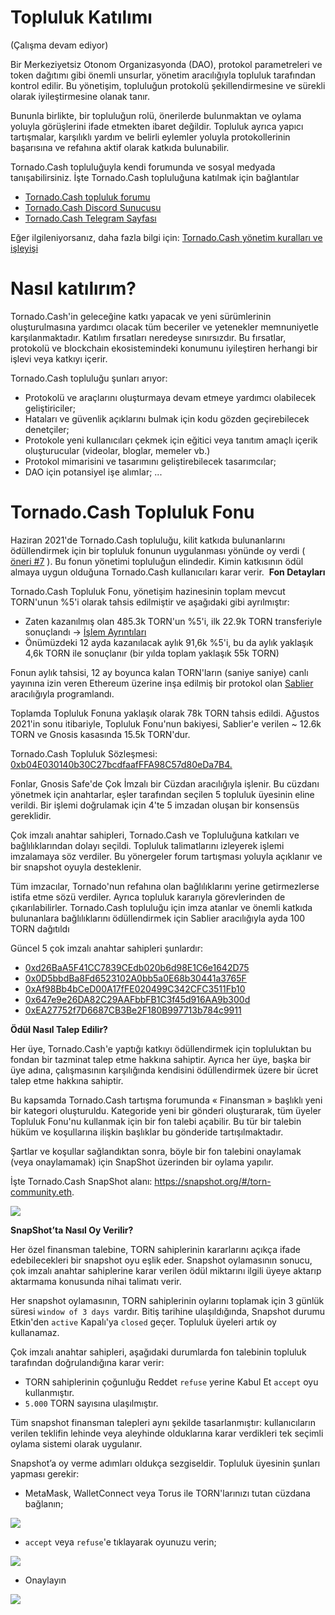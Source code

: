 # **Topluluk Katılımı**

(Çalışma devam ediyor)

Bir Merkeziyetsiz Otonom Organizasyonda (DAO), protokol parametreleri ve token dağıtımı gibi önemli unsurlar, yönetim aracılığıyla topluluk tarafından kontrol edilir. Bu yönetişim, topluluğun protokolü şekillendirmesine ve sürekli olarak iyileştirmesine olanak tanır.
 
Bununla birlikte, bir topluluğun rolü, önerilerde bulunmaktan ve oylama yoluyla görüşlerini ifade etmekten ibaret değildir. Topluluk ayrıca yapıcı tartışmalar, karşılıklı yardım ve belirli eylemler yoluyla protokollerinin başarısına ve refahına aktif olarak katkıda bulunabilir.
 
Tornado.Cash topluluğuyla kendi forumunda ve sosyal medyada tanışabilirsiniz. İşte Tornado.Cash topluluğuna katılmak için bağlantılar

* [Tornado.Cash topluluk forumu](https://torn.community/)
* [Tornado.Cash Discord Sunucusu](https://discord.com/invite/TFDrM8K42j)
* [Tornado.Cash Telegram Sayfası](https://t.me/TornadoCashOfficial)

Eğer ilgileniyorsanız, daha fazla bilgi için: [ Tornado.Cash yönetim kuralları ve işleyişi](https://github.com/0xarmagan/docs/blob/1e0a49618749c5d0e614a9c5c6436be863eba5ef/governance.md)

# **Nasıl katılırım?**

Tornado.Cash'in geleceğine katkı yapacak ve yeni sürümlerinin oluşturulmasına yardımcı olacak tüm beceriler ve yetenekler memnuniyetle karşılanmaktadır. Katılım fırsatları neredeyse sınırsızdır. Bu fırsatlar, protokolü ve blockchain ekosistemindeki konumunu iyileştiren herhangi bir işlevi veya katkıyı içerir.
 
Tornado.Cash topluluğu şunları arıyor:

* Protokolü ve araçlarını oluşturmaya devam etmeye yardımcı olabilecek geliştiriciler;
* Hataları ve güvenlik açıklarını bulmak için kodu gözden geçirebilecek denetçiler;
* Protokole yeni kullanıcıları çekmek için eğitici veya tanıtım amaçlı içerik oluşturucular (videolar, bloglar, memeler vb.)
* Protokol mimarisini ve tasarımını geliştirebilecek tasarımcılar;
* DAO için potansiyel işe alımlar;
...


# Tornado.Cash Topluluk Fonu

Haziran 2021'de Tornado.Cash topluluğu, kilit katkıda bulunanlarını ödüllendirmek için bir topluluk fonunun uygulanması yönünde oy verdi ( [öneri #7](https://app.tornado.cash/governance/7) ). Bu fonun yönetimi topluluğun elindedir. Kimin katkısının ödül almaya uygun olduğuna Tornado.Cash kullanıcıları karar verir.
​
**Fon Detayları**

Tornado.Cash Topluluk Fonu, yönetişim hazinesinin toplam mevcut TORN'unun %5'i olarak tahsis edilmiştir ve aşağıdaki gibi ayrılmıştır:

* Zaten kazanılmış olan 485.3k TORN'un %5'i, ilk 22.9k TORN transferiyle sonuçlandı -> [İşlem Ayrıntıları](https://etherscan.io/tx/0xbe95f4268df2023d9ef234c1eedbb597b99e4c6e7d396d8f521ee482a1d93d47)
* Önümüzdeki 12 ayda kazanılacak aylık 91,6k %5'i, bu da aylık yaklaşık 4,6k TORN ile sonuçlanır (bir yılda toplam yaklaşık 55k TORN)
 
Fonun aylık tahsisi, 12 ay boyunca kalan TORN'ların (saniye saniye) canlı yayınına izin veren Ethereum üzerine inşa edilmiş bir protokol olan [Sablier](https://sablier.finance/) aracılığıyla programlandı.
 
Toplamda Topluluk Fonuna yaklaşık olarak 78k TORN tahsis edildi. Ağustos 2021'in sonu itibariyle, Topluluk Fonu'nun bakiyesi, Sablier'e verilen ~ 12.6k TORN ve Gnosis kasasında 15.5k TORN'dur. 

Tornado.Cash Topluluk Sözleşmesi: [0xb04E030140b30C27bcdfaafFFA98C57d80eDa7B4.](https://gnosis-safe.io/app/#/safes/0xb04E030140b30C27bcdfaafFFA98C57d80eDa7B4/balances)
 
Fonlar, Gnosis Safe'de Çok İmzalı bir Cüzdan aracılığıyla işlenir. Bu cüzdanı yönetmek için anahtarlar, eşler tarafından seçilen 5 topluluk üyesinin eline verildi. Bir işlemi doğrulamak için 4'te 5 imzadan oluşan bir konsensüs gereklidir. 
 
Çok imzalı anahtar sahipleri, Tornado.Cash ve Topluluğuna katkıları ve bağlılıklarından dolayı seçildi. Topluluk talimatlarını izleyerek işlemi imzalamaya söz verdiler. Bu yönergeler forum tartışması yoluyla açıklanır ve bir snapshot oyuyla desteklenir.
 
Tüm imzacılar, Tornado'nun refahına olan bağlılıklarını yerine getirmezlerse istifa etme sözü verdiler. Ayrıca topluluk kararıyla görevlerinden de çıkarılabilirler. Tornado.Cash topluluğu için imza atanlar ve önemli katkıda bulunanlara bağlılıklarını ödüllendirmek için Sablier aracılığıyla ayda 100 TORN dağıtıldı
 
Güncel 5 çok imzalı anahtar sahipleri şunlardır:
 
* [0xd26BaA5F41CC7839CEdb020b6d98E1C6e1642D75](https://etherscan.io/address/0xd26BaA5F41CC7839CEdb020b6d98E1C6e1642D75)
* [0x0D5bbdBa8Fd6523102A0bb5a0E68b30441a3765F](https://etherscan.io/address/0x0D5bbdBa8Fd6523102A0bb5a0E68b30441a3765F)
* [0xAf98Bb4bCeD00A17fFE020499C342CFC3511Fb10](https://etherscan.io/address/0xAf98Bb4bCeD00A17fFE020499C342CFC3511Fb10)
* [0x647e9e26DA82C29AAFbbFB1C3f45d916AA9b300d](https://etherscan.io/address/0x647e9e26DA82C29AAFbbFB1C3f45d916AA9b300d)
* [0xEA27752f7D6687CB3Be2F180B997713b784c9911](https://etherscan.io/address/0xEA27752f7D6687CB3Be2F180B997713b784c9911)

**Ödül Nasıl Talep Edilir?**

Her üye, Tornado.Cash'e yaptığı katkıyı ödüllendirmek için topluluktan bu fondan bir tazminat talep etme hakkına sahiptir. Ayrıca her üye, başka bir üye adına, çalışmasının karşılığında kendisini ödüllendirmek üzere bir ücret talep etme hakkına sahiptir.
 
Bu kapsamda Tornado.Cash tartışma forumunda « Finansman » başlıklı yeni bir kategori oluşturuldu. Kategoride yeni bir gönderi oluşturarak, tüm üyeler Topluluk Fonu'nu kullanmak için bir fon talebi açabilir. Bu tür bir talebin hüküm ve koşullarına ilişkin başlıklar bu gönderide tartışılmaktadır.
 
Şartlar ve koşullar sağlandıktan sonra, böyle bir fon talebini onaylamak (veya onaylamamak) için SnapShot üzerinden bir oylama yapılır.

İşte Tornado.Cash SnapShot alanı: https://snapshot.org/#/torn-community.eth.

![](https://i.imgur.com/I4uGECU.png)

**SnapShot’ta Nasıl Oy Verilir?**

Her özel finansman talebine, TORN sahiplerinin kararlarını açıkça ifade edebilecekleri bir snapshot oyu eşlik eder. Snapshot oylamasının sonucu, çok imzalı anahtar sahiplerine karar verilen ödül miktarını ilgili üyeye aktarıp aktarmama konusunda nihai talimatı verir.
 
Her snapshot oylamasının, TORN sahiplerinin oylarını toplamak için 3 günlük süresi `window of 3 days `vardır. Bitiş tarihine ulaşıldığında, Snapshot durumu Etkin'den `active` Kapalı'ya `closed` geçer. Topluluk üyeleri artık oy kullanamaz.

Çok imzalı anahtar sahipleri, aşağıdaki durumlarda fon talebinin topluluk tarafından doğrulandığına karar verir:
 
* TORN sahiplerinin çoğunluğu Reddet `refuse` yerine Kabul Et `accept` oyu kullanmıştır.
* `5.000` TORN sayısına ulaşılmıştır.

Tüm snapshot finansman talepleri aynı şekilde tasarlanmıştır: kullanıcıların verilen teklifin lehinde veya aleyhinde olduklarına karar verdikleri tek seçimli oylama sistemi olarak uygulanır.
 
Snapshot’a oy verme adımları oldukça sezgiseldir. Topluluk üyesinin şunları yapması gerekir:
 
* MetaMask, WalletConnect veya Torus ile TORN'larınızı tutan cüzdana bağlanın;

![](https://i.imgur.com/93rVyv2.png)

* `accept` veya `refuse`'e tıklayarak oyunuzu verin;

![](https://i.imgur.com/SxCb06w.png)

* Onaylayın

![](https://i.imgur.com/InMc4mu.png)







